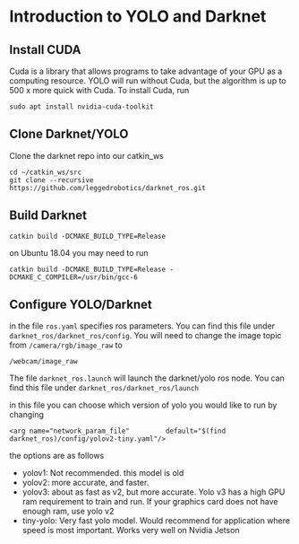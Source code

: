 # Introduction to YOLO and Darknet 

## Install CUDA 
Cuda is a library that allows programs to take advantage of your GPU as a computing resource. YOLO will run without Cuda, but the algorithm is up to 500 x more quick with Cuda. To install Cuda, run 

```
sudo apt install nvidia-cuda-toolkit
```

## Clone Darknet/YOLO 

Clone the darknet repo into our catkin_ws

```
cd ~/catkin_ws/src
git clone --recursive https://github.com/leggedrobotics/darknet_ros.git
```

## Build Darknet 
```
catkin build -DCMAKE_BUILD_TYPE=Release 
```
on Ubuntu 18.04 you may need to run 
```
catkin build -DCMAKE_BUILD_TYPE=Release -DCMAKE_C_COMPILER=/usr/bin/gcc-6
```

## Configure YOLO/Darknet

in the file `ros.yaml` specifies ros parameters. You can find this file under `darknet_ros/darknet_ros/config`. You will need to change the image topic from `/camera/rgb/image_raw` to 

```
/webcam/image_raw
```

The file `darknet_ros.launch` will launch the darknet/yolo ros node. You can find this file under `darknet_ros/darknet_ros/launch`

in this file you can choose which version of yolo you would like to run by changing 
```
<arg name="network_param_file"         default="$(find darknet_ros)/config/yolov2-tiny.yaml"/>
```
the options are as follows

- yolov1: Not recommended. this model is old 
- yolov2: more accurate, and faster. 
- yolov3: about as fast as v2, but more accurate. Yolo v3 has a high GPU ram requirement to train and run. If your graphics card does not have enough ram, use yolo v2 
- tiny-yolo: Very fast yolo model. Would recommend for application where speed is most important. Works very well on Nvidia Jetson



